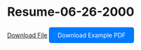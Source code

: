 # Resume-06-26-2000
[Download File](https://github.com/inspectNad/Resume-06-26-2000/blob/main/resume_BaldonadoDante.pdf)
<a href="https://github.com/inspectNad/Resume-06-26-2000/blob/main/resume_BaldonadoDante.pdf" style="display: inline-block; padding: 10px 20px; background-color: #007BFF; color: white; text-decoration: none; border-radius: 5px;">Download Example PDF</a>
